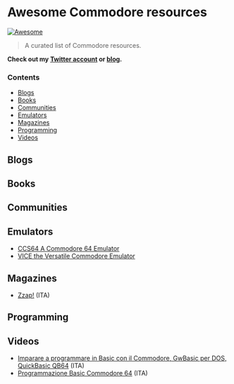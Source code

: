 # Awesome Commodore resources
[![Awesome](https://cdn.rawgit.com/sindresorhus/awesome/d7305f38d29fed78fa85652e3a63e154dd8e8829/media/badge.svg)](https://github.com/sindresorhus/awesome)

> A curated list of Commodore resources.

**Check out my [Twitter account](https://twitter.com/emmecilab) or [blog](https://www.emmecilab.net).**

### Contents

- [Blogs](#blogs)
- [Books](#books)
- [Communities](#communities)
- [Emulators](#emulators)
- [Magazines](#magazines)
- [Programming](#programming)
- [Videos](#videos)


## Blogs


## Books


## Communities


## Emulators

- [CCS64 A Commodore 64 Emulator](http://www.ccs64.com/)
- [VICE the Versatile Commodore Emulator](https://vice-emu.sourceforge.io/)


## Magazines

- [Zzap!](https://zzapmagazine.blogspot.com/) (ITA)


## Programming


## Videos

- [Imparare a programmare in Basic con il Commodore, GwBasic per DOS, QuickBasic QB64](https://www.youtube.com/watch?v=YzU4596jRqg&list=PLfWOCTAcUrxjm-WEft6F1NqUNYVqeClBa) (ITA)
- [Programmazione Basic Commodore 64](https://www.youtube.com/playlist?list=PLCbSCJEIR6CrVT003ytijkO6kUrCT9VIT) (ITA)
